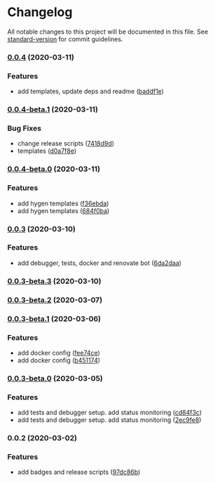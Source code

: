 # Changelog

All notable changes to this project will be documented in this file. See [standard-version](https://github.com/conventional-changelog/standard-version) for commit guidelines.

### [0.0.4](https://github.com/whereiswolf/texas/compare/v0.0.4-beta.1...v0.0.4) (2020-03-11)


### Features

* add templates, update deps and readme ([baddf1e](https://github.com/whereiswolf/texas/commit/baddf1eba3354622d2e9f144e68297249fb4bd05))

### [0.0.4-beta.1](https://github.com/whereiswolf/texas/compare/v0.0.4-beta.0...v0.0.4-beta.1) (2020-03-11)


### Bug Fixes

* change release scripts ([7418d9d](https://github.com/whereiswolf/texas/commit/7418d9d9e073363cf3a9d66a2f3e6d9fd3a6a889))
* templates ([d0a7f8e](https://github.com/whereiswolf/texas/commit/d0a7f8e29f378bbc143c2c262a084ea5c83661a3))

### [0.0.4-beta.0](https://github.com/whereiswolf/texas/compare/v0.0.3...v0.0.4-beta.0) (2020-03-11)


### Features

* add hygen templates ([f36ebda](https://github.com/whereiswolf/texas/commit/f36ebdab137c0e9092b018dde779c0f5a78f040d))
* add hygen templates ([684f0ba](https://github.com/whereiswolf/texas/commit/684f0baa7b19ddf183ebcea015562f4b48cb6e82))

### [0.0.3](https://github.com/whereiswolf/texas/compare/v0.0.3-beta.3...v0.0.3) (2020-03-10)


### Features

* add debugger, tests, docker and renovate bot ([6da2daa](https://github.com/whereiswolf/texas/commit/6da2daac3693a08cbbf10647c809c10a53931880))

### [0.0.3-beta.3](https://github.com/whereiswolf/texas/compare/v0.0.3-beta.2...v0.0.3-beta.3) (2020-03-10)

### [0.0.3-beta.2](https://github.com/whereiswolf/texas/compare/v0.0.3-beta.1...v0.0.3-beta.2) (2020-03-07)

### [0.0.3-beta.1](https://github.com/whereiswolf/texas/compare/v0.0.3-beta.0...v0.0.3-beta.1) (2020-03-06)


### Features

* add docker config ([fee74ce](https://github.com/whereiswolf/texas/commit/fee74ce617d8be1321fdaf47f266f1e495ceb168))
* add docker config ([b451174](https://github.com/whereiswolf/texas/commit/b4511744bb05c76036763b72f1d1cc3890b11b6a))

### [0.0.3-beta.0](https://github.com/whereiswolf/texas/compare/v0.0.2...v0.0.3-beta.0) (2020-03-05)


### Features

* add tests and debugger setup. add status monitoring ([cd84f3c](https://github.com/whereiswolf/texas/commit/cd84f3c1f73318066c7766947398b5a8d1229be1))
* add tests and debugger setup. add status monitoring ([2ec9fe8](https://github.com/whereiswolf/texas/commit/2ec9fe83d9b3ba02d097431006580fe72ac382a6))

### 0.0.2 (2020-03-02)


### Features

* add badges and release scripts ([97dc86b](https://github.com/whereiswolf/texas/commit/97dc86b7d1e124cb5c638ce88a253e9e24904692))
